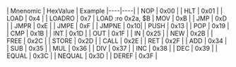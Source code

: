 | Mnenomic | HexValue | Example 
|----|----|
| NOP | 0x00 |
| HLT | 0x01 |
| LOAD | 0x4 | 
| LOADRO | 0x7 | LOAD :ro 0x2a, $B
| MOV | 0xB |
| JMP | 0xD |
| JMPR | 0xE |
| JMPE | 0xF |
| JMPNE | 0x10|
| PUSH | 0x13 |
| POP | 0x19 |
| CMP | 0x1B |
| INT | 0x1D |
| OUT | 0x1F |
| IN | 0x25 |
| NEW | 0x2B |
| FREE | 0x2C |
| STORE | 0x2D |
| CALL | 0x2E |
| RET | 0x2F |
| ADD | 0x34 |
| SUB | 0x35 |
| MUL | 0x36 |
| DIV | 0x37 |
| INC | 0x38 |
| DEC | 0x39 |
| EQUAL | 0x3C |
| NEQUAL | 0x3D |
| DEREF | 0x3F |